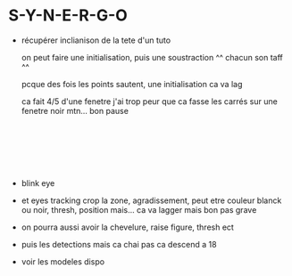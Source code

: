 # S-Y-N-E-R-G-O



- récupérer inclianison de la tete d'un tuto
 
  on peut faire une initialisation, puis une soustraction ^^ chacun son taff ^^ 
  
  pcque des fois les points sautent, une initialisation ca va lag

  ca fait 4/5 d'une fenetre j'ai trop peur que ca fasse les carrés sur une fenetre noir mtn... bon pause

<br><br><br><br><br>

- blink eye

- et eyes tracking crop la zone, agradissement, peut etre couleur blanck ou noir, thresh, position mais... ca va lagger mais bon pas grave

- on pourra aussi avoir la chevelure, raise figure, thresh ect

- puis les detections mais ca chai pas ca descend a 18

- voir les modeles dispo










